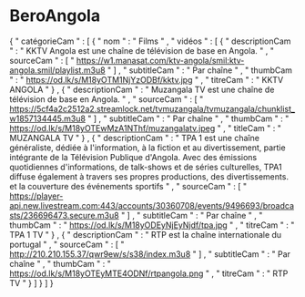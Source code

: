 # BeroAngola
{
" catégorieCam " :  [
{
" nom " :  " Films " ,
" vidéos " :  [
{
" descriptionCam " :  " KKTV Angola est une chaîne de télévision de base en Angola. " ,
" sourceCam " :  [
" https://w1.manasat.com/ktv-angola/smil:ktv-angola.smil/playlist.m3u8 "
] ,
" subtitleCam " :  " Par chaîne " ,
" thumbCam " :  " https://od.lk/s/M18yOTM1NjYzODBf/kktv.jpg " ,
" titreCam " :  " KKTV ANGOLA "
} ,
{
" descriptionCam " :  " Muzangala TV est une chaîne de télévision de base en Angola. " ,
" sourceCam " :  [
" https://5cf4a2c2512a2.streamlock.net/tvmuzangala/tvmuzangala/chunklist_w1857134445.m3u8 "
] ,
" subtitleCam " :  " Par chaîne " ,
" thumbCam " :  " https://od.lk/s/M18yOTEwMzA1NThf/muzangalatv.jpeg " ,
" titleCam " :  " MUZANGALA TV "
} ,
{
" descriptionCam " :  " TPA 1 est une chaîne généraliste, dédiée à l'information, à la fiction et au divertissement, partie intégrante de la Télévision Publique d'Angola. Avec des émissions quotidiennes d'informations, de talk-shows et de séries culturelles, TPA1 diffuse également à travers ses propres productions, des divertissements. et la couverture des événements sportifs " ,
" sourceCam " :  [
" https://player-api.new.livestream.com:443/accounts/30360708/events/9496693/broadcasts/236696473.secure.m3u8 "
] ,
" subtitleCam " :  " Par chaîne " ,
" thumbCam " :  " https://od.lk/s/M18yODEyNjEyNjdf/tpa.jpg " ,
" titreCam " :  " TPA 1 TV "
} ,
{
" descriptionCam " :  " RTP est la chaîne internationale du portugal " ,
" sourceCam " :  [
" http://210.210.155.37/qwr9ew/s/s38/index.m3u8 "
] ,
" subtitleCam " :  " Par chaîne " ,
" thumbCam " :  " https://od.lk/s/M18yOTEyMTE4ODNf/rtpangola.png " ,
" titreCam " :  " RTP TV "
}
]
}
]
}
